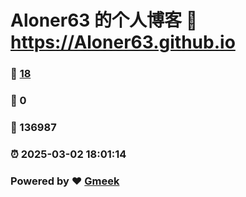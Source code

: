 # Aloner63 的个人博客 :link: https://Aloner63.github.io 
### :page_facing_up: [18](https://Aloner63.github.io/tag.html) 
### :speech_balloon: 0 
### :hibiscus: 136987 
### :alarm_clock: 2025-03-02 18:01:14 
### Powered by :heart: [Gmeek](https://github.com/Meekdai/Gmeek)
